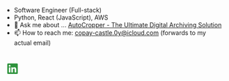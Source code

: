 
- Software Engineer (Full-stack)
- Python, React (JavaScript), AWS
- 💬 Ask me about ... [AutoCropper - The Ultimate Digital Archiving Solution](https://www.autocropper.io/)
- 📫 How to reach me: copay-castle.0y@icloud.com (forwards to my actual email)

<!--

https://github.com/Ileriayo/markdown-badges

Here are some ideas to get you started:

- 🔭 I’m currently working on ...
- 🌱 I’m currently learning ... 
- 👯 I’m looking to collaborate on ...
- 🤔 I’m looking for help with ...
- 💬 Ask me about ... Excel automation OR building Python botting!
- 📫 How to reach me: ...
- 😄 Pronouns: ...
- ⚡ Fun fact: ...
--> 

<div style="padding: 25px 0;">
<!--     <a href="https://twitter.com/tuckerbendix" style="padding: 24px;"> -->
<!--     <img src="https://github.com/tmb5cg/tmb5cg/blob/main/assets/twitter-green.png" alt="Follow me on twitter"  width="24" height="24"> -->
    </a>
     <a href="https://www.linkedin.com/in/tucker-bendix/" style="padding: 8px; width: 24px; height: 24px;">
        <img src="https://github.com/tmb5cg/tmb5cg/blob/main/assets/linkedin-green.png" alt="Connect on Linkedin" width="24" height="24">
    </a>
</div>

